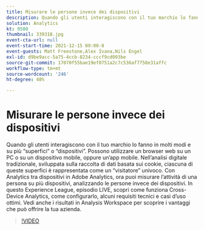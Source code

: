 ```yaml
---
title: Misurare le persone invece dei dispositivi
description: Quando gli utenti interagiscono con il tuo marchio lo fanno in molti modi e su più “superfici” o “dispositivi”. Possono utilizzare un browser web su un PC o su un dispositivo mobile, oppure un’app mobile. Nell’analisi digitale tradizionale, sviluppata sulla raccolta di dati basata sui cookie, ciascuna di queste superfici è rappresentata come un “visitatore” univoco. Con Analytics tra dispositivi in Adobe Analytics, ora puoi misurare l’attività di una persona su più dispositivi, analizzando le persone invece dei dispositivi. In questo Experience League, episodio LIVE, scopri come funziona Cross-Device Analytics, come configurarlo, alcuni requisiti tecnici e casi d’uso ottimi. Vedi anche i risultati in Analysis Workspace per scoprire i vantaggi che può offrire la tua azienda.
solution: Analytics
kt: 9500
thumbnail: 339318.jpg
event-cta-url: null
event-start-time: 2021-12-15 09:00-8
event-guests: Matt Freestone,Alex Ivana,Nils Engel
exl-id: d9be9acc-5a75-4ccb-8234-cccf9cd093be
source-git-commit: 17070f55bae19ef0751a2c7c536af7758e31affc
workflow-type: tm+mt
source-wordcount: '246'
ht-degree: 48%

---
```


# Misurare le persone invece dei dispositivi

Quando gli utenti interagiscono con il tuo marchio lo fanno in molti modi e su più “superfici” o “dispositivi”. Possono utilizzare un browser web su un PC o su un dispositivo mobile, oppure un’app mobile. Nell’analisi digitale tradizionale, sviluppata sulla raccolta di dati basata sui cookie, ciascuna di queste superfici è rappresentata come un “visitatore” univoco. Con Analytics tra dispositivi in Adobe Analytics, ora puoi misurare l’attività di una persona su più dispositivi, analizzando le persone invece dei dispositivi. In questo Experience League, episodio LIVE, scopri come funziona Cross-Device Analytics, come configurarlo, alcuni requisiti tecnici e casi d’uso ottimi. Vedi anche i risultati in Analysis Workspace per scoprire i vantaggi che può offrire la tua azienda.


>[!VIDEO](https://video.tv.adobe.com/v/339318/?quality=12&learn=on)
